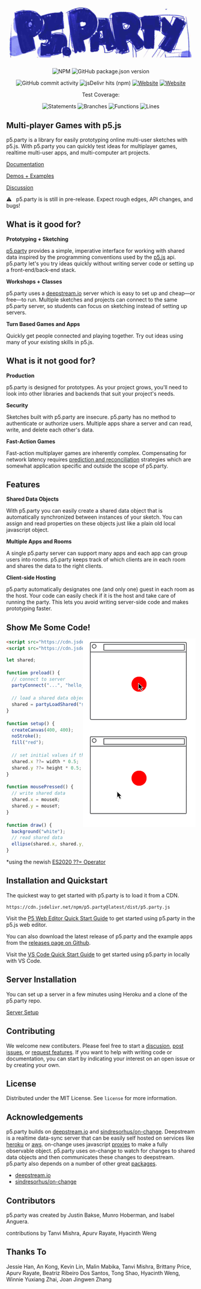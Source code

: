 <div align="center">

![p5.party logo](assets/p5_party_logo.jpg)

<!-- ![Netlify](https://img.shields.io/netlify/8ab7413c-e95d-42b8-8988-5d930954a3f1) -->
<!-- ![GitHub commit activity](https://img.shields.io/github/commit-activity/y/jbakse/p5.party) -->
<!-- ![GitHub contributors](https://img.shields.io/github/contributors/jbakse/p5.party) -->
<!-- ![GitHub all releases](https://img.shields.io/github/downloads/jbakse/p5.party/total) -->

![NPM](https://img.shields.io/npm/l/p5.party)
![GitHub package.json version](https://img.shields.io/github/package-json/v/jbakse/p5.party)

![GitHub commit activity](https://img.shields.io/github/commit-activity/m/jbakse/p5.party)
![jsDelivr hits (npm)](https://img.shields.io/jsdelivr/npm/hy/p5.party)
[![Website](https://img.shields.io/website?down_message=offline&label=documentation&up_message=online&url=https%3A%2F%2Fwww.notion.so%2Fp5-party-Documentation-887564cad8ec455e9bee994362322f2e)](https://www.notion.so/p5-party-Documentation-887564cad8ec455e9bee994362322f2e)
[![Website](https://img.shields.io/website?down_message=offline&label=examples&up_message=online&url=https%3A%2F%2Fp5party.netlify.app%2F)](http://p5party.netlify.app)

Test Coverage:

![Statements](https://img.shields.io/badge/statements-98.26%25-brightgreen.svg?style=flat)
![Branches](https://img.shields.io/badge/branches-92.03%25-brightgreen.svg?style=flat)
![Functions](https://img.shields.io/badge/functions-96.55%25-brightgreen.svg?style=flat)
![Lines](https://img.shields.io/badge/lines-98.12%25-brightgreen.svg?style=flat)

</div>

## Multi-player Games with p5.js

p5.party is a library for easily prototyping online multi-user sketches with p5.js. With p5.party you can quickly test ideas for multiplayer games, realtime multi-user apps, and multi-computer art projects.

[Documentation](https://www.notion.so/p5-party-Documentation-887564cad8ec455e9bee994362322f2e)

[Demos + Examples](https://p5party.netlify.app/)

[Discussion](https://github.com/jbakse/p5.party/discussions)

:warning: &nbsp; p5.party is is still in pre-release. Expect rough edges, API changes, and bugs!

## What is it good for?

**Prototyping + Sketching**

[p5.party](http://p5.party) provides a simple, imperative interface for working with shared data inspired by the programming conventions used by the [p5.js](https://p5js.org/) api. p5.party let's you try ideas quickly without writing server code or setting up a front-end/back-end stack.

**Workshops + Classes**

p5.party uses a [deepstream.io](http://deepstream.io) server which is easy to set up and cheap—or free—to run. Multiple sketches and projects can connect to the same p5.party server, so students can focus on sketching instead of setting up servers.

**Turn Based Games and Apps**

Quickly get people connected and playing together. Try out ideas using many of your existing skills in p5.js.

## What is it not good for?

**Production**

p5.party is designed for prototypes. As your project grows, you'll need to look into other libraries and backends that suit your project's needs.

**Security**

Sketches built with p5.party are insecure. p5.party has no method to authenticate or authorize users. Multiple apps share a server and can read, write, and delete each other's data.

**Fast-Action Games**

Fast-action multiplayer games are inherently complex. Compensating for network latency requires [prediction and reconciliation](https://www.gabrielgambetta.com/client-server-game-architecture.html) strategies which are somewhat application specific and outside the scope of p5.party.

## Features

**Shared Data Objects**

With p5.party you can easily create a shared data object that is automatically synchronized between instances of your sketch. You can assign and read properties on these objects just like a plain old local javascript object.

**Multiple Apps and Rooms**

A single p5.party server can support many apps and each app can group users into rooms. p5.party keeps track of which clients are in each room and shares the data to the right clients.

**Client-side Hosting**

p5.party automatically designates one (and only one) guest in each room as the host. Your code can easily check if it is the host and take care of running the party. This lets you avoid writing server-side code and makes prototyping faster.

## Show Me Some Code!

<img src="assets/hello_p5party_opt.gif" align="right"/>

```html
<script src="https://cdn.jsdelivr.net/npm/p5@latest/lib/p5.js"></script>
<script src="https://cdn.jsdelivr.net/npm/p5.party@latest/dist/p5.party.js"></script>
```

```javascript
let shared;

function preload() {
  // connect to server
  partyConnect("...", "hello_party", "main");

  // load a shared data object
  shared = partyLoadShared("shared");
}

function setup() {
  createCanvas(400, 400);
  noStroke();
  fill("red");

  // set initial values if they are not set*
  shared.x ??= width * 0.5;
  shared.y ??= height * 0.5;
}

function mousePressed() {
  // write shared data
  shared.x = mouseX;
  shared.y = mouseY;
}

function draw() {
  background("white");
  // read shared data
  ellipse(shared.x, shared.y, 100, 100);
}
```

\*using the newish [ES2020 ??= Operator](https://developer.mozilla.org/en-US/docs/Web/JavaScript/Reference/Operators/Logical_nullish_assignment)

## Installation and Quickstart

The quickest way to get started with p5.party is to load it from a CDN.

```
https://cdn.jsdelivr.net/npm/p5.party@latest/dist/p5.party.js
```

Visit the [P5 Web Editor Quick Start Guide](https://cdn.jsdelivr.net/npm/p5.party@latest/dist/p5.party.js) to get started using p5.party in the p5.js web editor.

You can also download the latest release of p5.party and the example apps from the [releases page on Github](https://github.com/jbakse/p5.party/releases).

Visit the [VS Code Quick Start Guide](https://www.notion.so/Hello-p5-party-c4c0f94127c1408e9d6dd51f91ac8414) to get started using p5.party in locally with VS Code.

## Server Installation

You can set up a server in a few minutes using Heroku and a clone of the p5.party repo.

[Server Setup](https://www.notion.so/Server-Setup-d039a4be3a044878bd5ad0931f1c93bd)

## Contributing

We welcome new contibuters. Please feel free to start a [discusion](https://github.com/jbakse/p5.party/discussions), [post issues](https://github.com/jbakse/p5.party/issues), or [request features](https://github.com/jbakse/p5.party/issues). If you want to help with writing code or documentation, you can start by indicating your interest on an open issue or by creating your own.

## License

Distributed under the MIT License. See `license` for more information.

## Acknowledgements

p5.party builds on [deepstream.io](http://deepstream.io) and [sindresorhus/on-change](https://github.com/sindresorhus/on-change). Deepstream is a realtime data-sync server that can be easily self hosted on services like [heroku](heroku.com) or [aws](https://aws.amazon.com/free). on-change uses javascript [proxies](https://developer.mozilla.org/en-US/docs/Web/JavaScript/Reference/Global_Objects/Proxy) to make a fully observable object. p5.party uses on-change to watch for changes to shared data objects and then communicates these changes to deepstream. p5.party also depends on a number of other great [packages](package.json).

- [deepstream.io](http://deepstream.io)
- [sindresorhus/on-change](https://github.com/sindresorhus/on-change)

## Contributors

p5.party was created by Justin Bakse, Munro Hoberman, and Isabel Anguera.

contributions by Tanvi Mishra, Apurv Rayate, Hyacinth Weng

## Thanks To

Jessie Han, An Kong, Kevin Lin, Malin Mabika, Tanvi Mishra, Brittany Price, Apurv Rayate, Beatriz Ribeiro Dos Santos, Tong Shao, Hyacinth Weng, Winnie Yuxiang Zhai, Joan Jingwen Zhang
